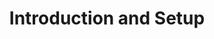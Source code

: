 ---
credit:
- SIGPwny
featured: false
location: Siebel CS 1111
recording: ''
slides: first_meeting.pdf
tags:
- welcome
- intro
- setup
- terminal
- shell
time_start: 2019-09-05T18:00:00.000000-05:00
title: Introduction and Setup
week_number: 1
---
